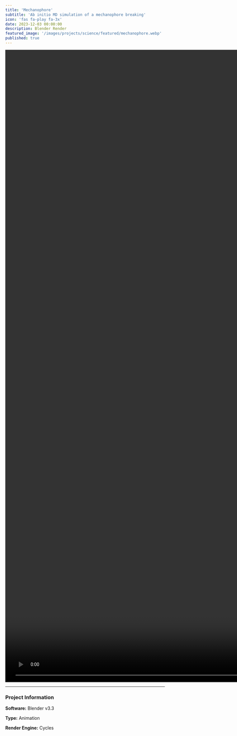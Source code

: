 ```yaml
---
title: 'Mechanophore'
subtitle: 'Ab initio MD simulation of a mechanophore breaking'
icon: 'fas fa-play fa-3x'
date: 2023-12-03 00:00:00
description: Blender Render
featured_image: '/images/projects/science/featured/mechanophore.webp'
published: true
---
```


<video style="width:100vh;" controls loop autoplay>
    <source src="/images/projects/science/full_size/mechanophore.mp4" type="video/mp4">
</video>

---

### Project Information

**Software:** Blender v3.3

**Type:** Animation

**Render Engine:** Cycles

